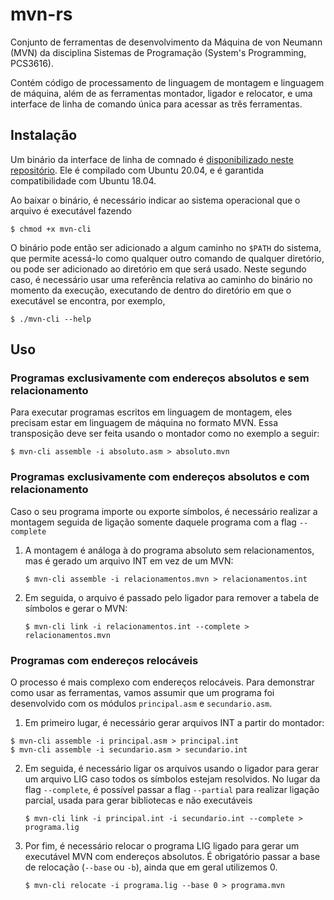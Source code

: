 # mvn-rs

Conjunto de ferramentas de desenvolvimento da Máquina de von Neumann (MVN) da disciplina Sistemas de Programação (System's Programming, PCS3616).

Contém código de processamento de linguagem de montagem e linguagem de máquina, além de as ferramentas montador, ligador e relocator, e uma interface de linha de comando única para acessar as três ferramentas.

## Instalação

Um binário da interface de linha de comnado é [disponibilizado neste repositório](https://github.com/PCS3616/mvn-mounter/releases).
Ele é compilado com Ubuntu 20.04, e é garantida compatibilidade com Ubuntu 18.04.

Ao baixar o binário, é necessário indicar ao sistema operacional que o arquivo é executável fazendo
```shell
$ chmod +x mvn-cli
```

O binário pode então ser adicionado a algum caminho no `$PATH` do sistema, que permite acessá-lo como qualquer outro comando de qualquer diretório, ou pode ser adicionado ao diretório em que será usado. Neste segundo caso, é necessário usar uma referência relativa ao caminho do binário no momento da execução, executando de dentro
do diretório em que o executável se encontra, por exemplo,
```shell
$ ./mvn-cli --help
```

## Uso

### Programas exclusivamente com endereços absolutos e sem relacionamento

Para executar programas escritos em linguagem de montagem, eles precisam
estar em linguagem de máquina no formato MVN. Essa transposição deve ser feita usando o
montador como no exemplo a seguir:
```shell
$ mvn-cli assemble -i absoluto.asm > absoluto.mvn
```

### Programas exclusivamente com endereços absolutos e com relacionamento

Caso o seu programa importe ou exporte símbolos, é necessário realizar a 
montagem seguida de ligação somente daquele programa com a flag `--complete`

1. A montagem é análoga à do programa absoluto sem relacionamentos, mas é gerado
   um arquivo INT em vez de um MVN:
   ```shell
   $ mvn-cli assemble -i relacionamentos.mvn > relacionamentos.int
   ```

2. Em seguida, o arquivo é passado pelo ligador para remover a tabela de símbolos
   e gerar o MVN:
   ```shell
   $ mvn-cli link -i relacionamentos.int --complete > relacionamentos.mvn
   ```

### Programas com endereços relocáveis

O processo é mais complexo com endereços relocáveis.
Para demonstrar como usar as ferramentas, vamos assumir que um programa
foi desenvolvido com os módulos `principal.asm` e `secundario.asm`.

1. Em primeiro lugar, é necessário gerar arquivos INT a partir do montador:
  ```shell
  $ mvn-cli assemble -i principal.asm > principal.int
  $ mvn-cli assemble -i secundario.asm > secundario.int
  ```

2. Em seguida, é necessário ligar os arquivos usando o ligador para gerar um
   arquivo LIG caso todos os símbolos estejam resolvidos.
   No lugar da flag `--complete`, é possível passar a flag `--partial` para
   realizar ligação parcial, usada para gerar bibliotecas e não executáveis
   ```shell
   $ mvn-cli link -i principal.int -i secundario.int --complete > programa.lig
   ```

3. Por fim, é necessário relocar o programa LIG ligado para gerar um
   executável MVN com endereços absolutos.
   É obrigatório passar a base de relocação (`--base` ou `-b`), ainda que em
   geral utilizemos 0.
   ```shell
   $ mvn-cli relocate -i programa.lig --base 0 > programa.mvn
   ```
